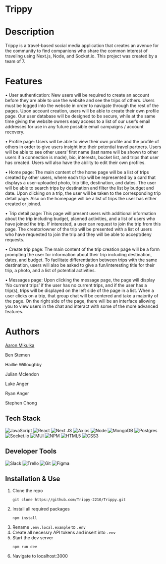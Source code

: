 # Trippy

# Description

Trippy is a travel-based social media application that creates an avenue for the community to find companions who share the common interest of traveling using Next.js, Node, and Socket.io. This project was created by a team of 7.

# Features
• User authentication: New users will be required to create an account before they are able to use the website and see the trips of others. Users must be logged into the website in order to navigate through the rest of the pages. Upon account creation, users will be able to create their own profile page. Our user database will be designed to be secure, while at the same time giving the website owners easy access to a list of our user’s email addresses for use in any future possible email campaigns / account recovery.

• Profile page: Users will be able to view their own profile and the profile of others in order to give users insight into their potential travel partners. Users will be able to see other users’ first name (last name will be shown to other users if a connection is made), bio, interests, bucket list, and trips that user has created. Users will also have the ability to edit their own profiles.

• Home page: The main content of the home page will be a list of trips created by other users, where each trip will be represented by a card that displays a user-uploaded photo, trip title, destination, and dates. The user will be able to search trips by destination and filter the list by budget and date. Upon clicking on a trip, the user will be taken  to the corresponding trip detail page. Also on the homepage will be a list of trips the user has either created or joined. 

• Trip detail page: This page will present users with additional information about the trip including budget, planned activities, and a list of users who have joined the trip. If interested, a user can request to join the trip from this page. The creator/owner of the trip will be presented with a list of users who have requested to join the trip and they will be able to accept/deny requests. 

• Create trip page: The main content of the trip creation page will be a form prompting the user for information about their trip including destination, dates, and budget. To facilitate differentiation between trips with the same destination, users will also be asked to give a fun/interesting title for their trip, a photo, and a list of potential activities.

• Messages page: Upon clicking the message page, the page will display ‘No current trips’ if the user has no current trips, and if the user has a trip(s), trips will be displayed on the left side of the page in a list. When a user clicks on a trip, that group chat will be centered and take a majority of the page. On the right side of the page, there will be an interface allowing you to view users in the chat and interact with some of the more advanced features.

# Authors
[Aaron Mikulka](https://github.com/amikulka)

Ben Stemen

Haillie Willoughby

Julian Mclendon

Luke Anger

Ryan Anger

Stephen Chong


## Tech Stack
![JavaScript](https://img.shields.io/badge/JavaScript-F7DF1E?style=for-the-badge&logo=javascript&logoColor=black)
![React](https://img.shields.io/badge/-React-61DAFB?logo=react&logoColor=white&style=for-the-badge)
![Next JS](https://img.shields.io/badge/Next-black?style=for-the-badge&logo=next.js&logoColor=white)
![Axios](https://img.shields.io/badge/-Axios-671ddf?logo=axios&logoColor=black&style=for-the-badge)
![Node](https://img.shields.io/badge/-Node-9ACD32?logo=node.js&logoColor=white&style=for-the-badge)
![MongoDB](https://img.shields.io/badge/MongoDB-%234ea94b.svg?style=for-the-badge&logo=mongodb&logoColor=white)
![Postgres](https://img.shields.io/badge/postgres-%23316192.svg?style=for-the-badge&logo=postgresql&logoColor=white)
![Socket.io](https://img.shields.io/badge/Socket.io-black?style=for-the-badge&logo=socket.io&badgeColor=010101)
![MUI](https://img.shields.io/badge/MUI-%230081CB.svg?style=for-the-badge&logo=mui&logoColor=white)
![NPM](https://img.shields.io/badge/NPM-%23000000.svg?style=for-the-badge&logo=npm&logoColor=white)
![HTML5](https://img.shields.io/badge/html5-%23E34F26.svg?style=for-the-badge&logo=html5&logoColor=white)
![CSS3](https://img.shields.io/badge/css3-%231572B6.svg?style=for-the-badge&logo=css3&logoColor=white)


## Developer Tools
![Slack](https://img.shields.io/badge/Slack-4A154B?style=for-the-badge&logo=slack&logoColor=white)
![Trello](https://img.shields.io/badge/Trello-%23026AA7.svg?style=for-the-badge&logo=Trello&logoColor=white)
![Git](https://img.shields.io/badge/git-%23F05033.svg?style=for-the-badge&logo=git&logoColor=white)
![Figma](https://img.shields.io/badge/figma-%23F24E1E.svg?style=for-the-badge&logo=figma&logoColor=white)



## Installation & Use
1. Clone the repo
    ```
    git clone https://github.com/Trippy-2210/Trippy.git
    ```
2. Install all required packages
    ```
    npm install
    ```
3. Rename `.env.local.example` to `.env`
4. Create all necessry API tokens and insert into `.env`
5. Start the dev server
   ```
   npm run dev
   ```
6. Navigate to localhost:3000

